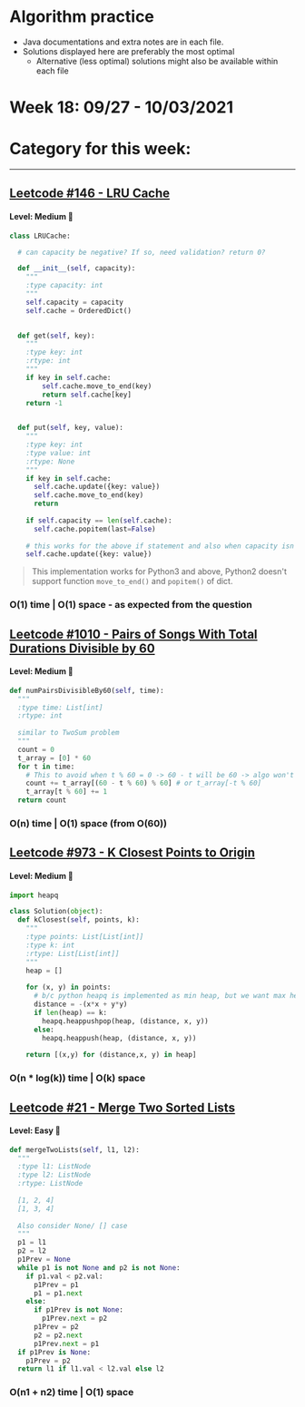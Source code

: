 # Algorithm practice

* Java documentations and extra notes are in each file.
* Solutions displayed here are preferably the most optimal
    * Alternative (less optimal) solutions might also be available within each 
    file

# Week 18: 09/27 - 10/03/2021

# Category for this week:

---

## [Leetcode #146 - LRU Cache](https://leetcode.com/problems/lru-cache/)

#### Level: Medium 📘

```python
class LRUCache:

  # can capacity be negative? If so, need validation? return 0?

  def __init__(self, capacity):
    """
    :type capacity: int
    """
    self.capacity = capacity
    self.cache = OrderedDict()
      

  def get(self, key):
    """
    :type key: int
    :rtype: int
    """
    if key in self.cache:
        self.cache.move_to_end(key)
        return self.cache[key]
    return -1
      

  def put(self, key, value):
    """
    :type key: int
    :type value: int
    :rtype: None
    """
    if key in self.cache:
      self.cache.update({key: value})
      self.cache.move_to_end(key)
      return
    
    if self.capacity == len(self.cache):
      self.cache.popitem(last=False)
    
    # this works for the above if statement and also when capacity isn't met
    self.cache.update({key: value})
```
> This implementation works for Python3 and above, Python2 doesn't support function `move_to_end()` and `popitem()` of dict.

### O(1) time | O(1) space - as expected from the question

## [Leetcode #1010 - Pairs of Songs With Total Durations Divisible by 60](https://leetcode.com/problems/pairs-of-songs-with-total-durations-divisible-by-60/)

#### Level: Medium 📘

```python
def numPairsDivisibleBy60(self, time):
  """
  :type time: List[int]
  :rtype: int
  
  similar to TwoSum problem
  """
  count = 0
  t_array = [0] * 60
  for t in time:
    # This to avoid when t % 60 = 0 -> 60 - t will be 60 -> algo won't work
    count += t_array[(60 - t % 60) % 60] # or t_array[-t % 60]
    t_array[t % 60] += 1
  return count
```

### O(n) time | O(1) space (from O(60))

## [Leetcode #973 - K Closest Points to Origin](https://leetcode.com/problems/k-closest-points-to-origin/)

#### Level: Medium 📘

```python
import heapq

class Solution(object):
  def kClosest(self, points, k):
    """
    :type points: List[List[int]]
    :type k: int
    :rtype: List[List[int]]
    """
    heap = []
    
    for (x, y) in points:
      # b/c python heapq is implemented as min heap, but we want max heap
      distance = -(x*x + y*y)
      if len(heap) == k:
        heapq.heappushpop(heap, (distance, x, y))
      else:
        heapq.heappush(heap, (distance, x, y))
    
    return [(x,y) for (distance,x, y) in heap]
```

### O(n * log(k)) time | O(k) space

## [Leetcode #21 - Merge Two Sorted Lists](https://leetcode.com/problems/merge-two-sorted-lists/)

#### Level: Easy 📗

```python
def mergeTwoLists(self, l1, l2):
  """
  :type l1: ListNode
  :type l2: ListNode
  :rtype: ListNode
  
  [1, 2, 4]
  [1, 3, 4]        
  
  Also consider None/ [] case
  """        
  p1 = l1
  p2 = l2
  p1Prev = None
  while p1 is not None and p2 is not None:
    if p1.val < p2.val:
      p1Prev = p1
      p1 = p1.next
    else:
      if p1Prev is not None:
        p1Prev.next = p2
      p1Prev = p2
      p2 = p2.next
      p1Prev.next = p1
  if p1Prev is None:
    p1Prev = p2
  return l1 if l1.val < l2.val else l2
```

### O(n1 + n2) time | O(1) space
